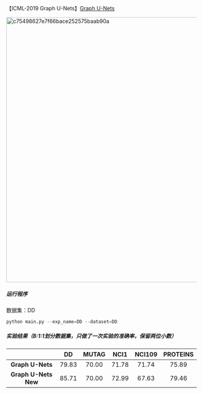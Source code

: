 【ICML-2019 Graph U-Nets】[Graph U-Nets](https://proceedings.mlr.press/v97/gao19a/gao19a.pdf)

<img width="800" height="700" alt="c75498627e7f66bace252575baab90a" src="https://github.com/user-attachments/assets/d50b814e-ff1b-4672-802b-f7cff049bf81">

##### 运行程序 </br>
数据集：DD
```python
python main.py --exp_name=DD --dataset=DD
```
##### 实验结果（8:1:1划分数据集，只做了一次实验的准确率，保留两位小数）
| | **DD** | **MUTAG** | **NCI1** | **NCI109** | **PROTEINS** |
|:-------------:|:-------------:|:------------:|:------------:|:------------:|:------------:|
| **Graph U-Nets**       |  79.83  |  70.00  |  71.78  |  71.74  |  75.89  |
| **Graph U-Nets New**       |  85.71  |  70.00  |  72.99  |  67.63  |  79.46  |

